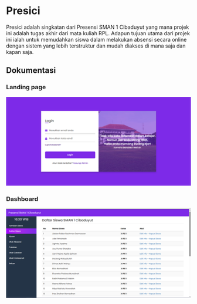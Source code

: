 # Presici
Presici adalah singkatan dari Presensi SMAN 1 Cibaduyut yang mana projek ini adalah tugas akhir dari mata kuliah RPL. Adapun tujuan utama dari projek ini ialah untuk memudahkan siswa dalam melakukan absensi secara online dengan sistem yang lebih terstruktur dan mudah diakses di mana saja dan kapan saja.

## Dokumentasi
### Landing page
![img](https://github.com/dayeeen/projects-docs/blob/4d3cb0836bd607d50955e86bcc2f7c9cb5706d06/presici/presici_landing_page.png)
### Dashboard
![img](https://github.com/dayeeen/projects-docs/blob/4d3cb0836bd607d50955e86bcc2f7c9cb5706d06/presici/presici_dashboard.png)
